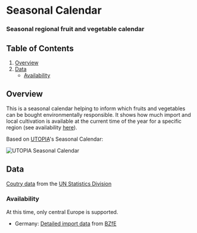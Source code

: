 # Seasonal Calendar

### Seasonal regional fruit and vegetable calendar 

## Table of Contents

1. [Overview](#overview)
2. [Data](#data)
	- [Availability](#availability)

## Overview

This is a seasonal calendar helping to inform which fruits and vegetables can be bought environmentally responsible. It shows how much import and local cultivation is available at the current time of the year for a specific region (see availability [here](#data)).

Based on [UTOPIA](https://utopia.de)'s Seasonal Calendar:

![UTOPIA Seasonal Calendar](https://utopia.de/app/uploads/2017/02/saisonkalender-utopia-download-A4-cpb-180522.jpg "Seasonal Calendar")

## Data

[Coutry data](https://unstats.un.org/unsd/methodology/m49/overview/) from the [UN Statistics Division](https://unstats.un.org/home/)

### Availability

At this time, only central Europe is supported.

* Germany: [Detailed import data](https://www.bzfe.de/_data/files/3488_2017_saisonkalender_posterseite_online.pdf) from [BZfE](https://www.bzfe.de)
